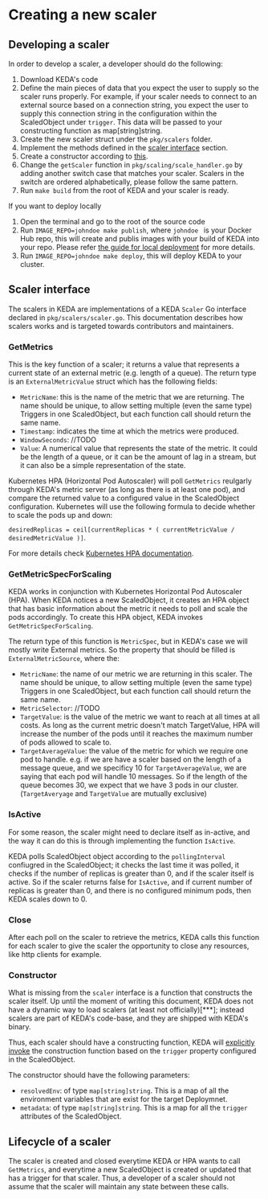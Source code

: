 # Creating a new scaler

## Developing a scaler

In order to develop a scaler, a developer should do the following:
1. Download KEDA's code
2. Define the main pieces of data that you expect the user to supply so the scaler runs properly. For example, if your scaler needs to connect to an external source based on a connection string, you expect the user to supply this connection string in the configuration within the ScaledObject under `trigger`. This data will be passed to your constructing function as map[string]string.
2. Create the new scaler struct under the `pkg/scalers` folder.
3. Implement the methods defined in the [scaler interface](#scaler-interface) section.
4. Create a constructor according to [this](#constructor).
5. Change the `getScaler` function in `pkg/scaling/scale_handler.go` by adding another switch case that matches your scaler. Scalers in the switch are ordered alphabetically, please follow the same pattern.
6. Run `make build` from the root of KEDA and your scaler is ready.

If you want to deploy locally
1. Open the terminal and go to the root of the source code
2. Run `IMAGE_REPO=johndoe make publish`, where `johndoe ` is your Docker Hub repo, this will create and publis images with your build of KEDA into your repo. Please refer [the guide for local deployment](Readme.md#deploying-custom-keda-locally-outside-cluster) for more details.
3. Run `IMAGE_REPO=johndoe make deploy`, this will deploy KEDA to your cluster.

## Scaler interface

The scalers in KEDA are implementations of a KEDA `Scaler` Go interface declared in `pkg/scalers/scaler.go`.  This documentation describes how scalers works and is targeted towards contributors and maintainers.

### GetMetrics

This is the key function of a scaler; it returns a value that represents a current state of an external metric (e.g. length of a queue). The return type is an `ExternalMetricValue` struct which has the following fields:
- `MetricName`: this is the name of the metric that we are returning. The name should be unique, to allow setting multiple (even the same type) Triggers in one ScaledObject, but each function call should return the same name.
- `Timestamp`: indicates the time at which the metrics were produced.
- `WindowSeconds`: //TODO
- `Value`: A numerical value that represents the state of the metric. It could be the length of a queue, or it can be the amount of lag in a stream, but it can also be a simple representation of the state.

Kubernetes HPA (Horizontal Pod Autoscaler) will poll `GetMetrics` reulgarly through KEDA's metric server (as long as there is at least one pod), and compare the returned value to a configured value in the ScaledObject configuration. Kubernetes will use the following formula to decide whether to scale the pods up and down:

`desiredReplicas = ceil[currentReplicas * ( currentMetricValue / desiredMetricValue )]`.

For more details check [Kubernetes HPA documentation](https://kubernetes.io/docs/tasks/run-application/horizontal-pod-autoscale/).

### GetMetricSpecForScaling

KEDA works in conjunction with Kubernetes Horizontal Pod Autoscaler (HPA). When KEDA notices a new ScaledObject, it creates an HPA object that has basic information about the metric it needs to poll and scale the pods accordingly. To create this HPA object, KEDA invokes `GetMetricSpecForScaling`.

The return type of this function is `MetricSpec`, but in KEDA's case we will mostly write External metrics. So the property that should be filled is `ExternalMetricSource`, where the:
- `MetricName`: the name of our metric we are returning in this scaler. The name should be unique, to allow setting multiple (even the same type) Triggers in one ScaledObject, but each function call should return the same name.
- `MetricSelector`: //TODO
- `TargetValue`: is the value of the metric we want to reach at all times at all costs. As long as the current metric doesn't match TargetValue, HPA will increase the number of the pods until it reaches the maximum number of pods allowed to scale to.
- `TargetAverageValue`: the value of the metric for which we require one pod to handle. e.g. if we are have a scaler based on the length of a message queue, and we specificy 10 for `TargetAverageValue`, we are saying that each pod will handle 10 messages. So if the length of the queue becomes 30, we expect that we have 3 pods in our cluster. (`TargetAveryage` and `TargetValue` are mutually exclusive)

### IsActive

For some reason, the scaler might need to declare itself as in-active, and the way it can do this is through implementing the function `IsActive`.

KEDA polls ScaledObject object according to the `pollingInterval` confiugred in the ScaledObject; it checks the last time it was polled, it checks if the number of replicas is greater than 0, and if the scaler itself is active. So if the scaler returns false for `IsActive`, and if current number of replicas is greater than 0, and there is no configured minimum pods, then KEDA scales down to 0.

### Close
After each poll on the scaler to retrieve the metrics, KEDA calls this function for each scaler to give the scaler the opportunity to close any resources, like http clients for example.

### Constructor
What is missing from the `scaler` interface is a function that constructs the scaler itself. Up until the moment of writing this document, KEDA does not have a dynamic way to load scalers (at least not officially)[***]; instead scalers are part of KEDA's code-base, and they are shipped with KEDA's binary.

Thus, each scaler should have a constructing function, KEDA will [explicitly invoke](https://github.com/kedacore/keda/blob/4d0cf5ef09ef348cf3a158634910f00741ae5258/pkg/handler/scale_handler.go#L565) the construction function based on the `trigger` property configured in the ScaledObject.

The constructor should have the following parameters:

- `resolvedEnv`: of type `map[string]string`. This is a map of all the environment variables that are exist for the target Deploymnet.
- `metadata`: of type `map[string]string`. This is a map for all the `trigger` attributes of the ScaledObject.


## Lifecycle of a scaler

The scaler is created and closed everytime KEDA or HPA wants to call `GetMetrics`, and everytime a new ScaledObject is created or updated that has a trigger for that scaler. Thus, a developer of a scaler should not assume that the scaler will maintain any state between these calls.
